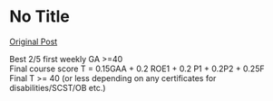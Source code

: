 # No Title

[Original Post](https://discourse.onlinedegree.iitm.ac.in/t/169807/2)

<p>Best 2/5 first weekly GA &gt;=40<br>
Final course score T = 0.15GAA + 0.2 ROE1 + 0.2 P1 + 0.2P2 + 0.25F<br>
Final T &gt;= 40 (or less depending on any certificates for disabilities/SCST/OB etc.)</p>